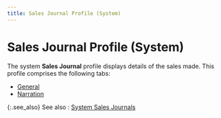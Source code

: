 ```yaml
---
title: Sales Journal Profile (System)
---
```


# Sales Journal Profile (System) 


The system **Sales Journal** profile displays details of the sales made. This profile comprises the following tabs:

- [General]({{site.acc_baseurl}}/sales/sales-through-documents/system-sales-journals/system_sales_journal_profile_general_tab.html)
- [Narration]({{site.acc_baseurl}}/sales/sales-through-documents/system-sales-journals/system_sales_journal_profile_notes.html)



{:.see_also}
See also
: [System Sales Journals]({{site.acc_baseurl}}/sales/sales-through-documents/system-sales-journals/system_sales_journals.html)
